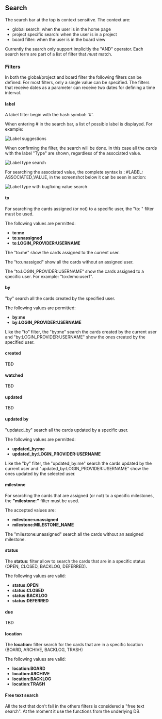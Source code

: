 ## Search

The search bar at the top is context sensitive. The context are:

 - global search: when the user is in the home page
 - project specific search: when the user is in a project
 - board filter: when the user is in the board view
 
Currently the search only support implicitly the "AND" operator. Each search term are
part of a list of filter that *must* match.


### Filters

In both the global/project and board filter the following filters can be defined. For most filters, only a single value can be specified. The filters that receive dates as a parameter can receive two dates for defining a time interval.

#### label

A label filter begin with the hash symbol: '#'.

When entering # in the search bar, a list of possible label is displayed. For example:

<img class="pure-img" src="{{relativeRootPath}}/images/en/c04_search_autocomplete_label_suggestion.png" alt="Label suggestions">


When confirming the filter, the search will be done. In this case all the cards with the label "Type" are shown, regardless of the associated value.

<img class="pure-img" src="{{relativeRootPath}}/images/en/c04_search_autocomplete_label_type.png" alt="Label type search">


For searching the associated value, the complete syntax is : #LABEL: ASSOCIATED_VALUE, in the screenshot below it can be seen in action:

<img class="pure-img" src="{{relativeRootPath}}/images/en/c04_search_autocomplete_label_type_bugfixing.png" alt="Label type with bugfixing value search">

#### to

For searching the cards assigned (or not) to a specific user, the "to: " filter must be used.

The following values are permitted:

 - **to:me**
 - **to:unassigned**
 - **to:LOGIN_PROVIDER:USERNAME**
 
The "to:me" show the cards assigned to the current user.

The "to:unassiged" show all the cards without an assigned user.

The "to:LOGIN_PROVIDER:USERNAME" show the cards assigned to a specific user. For example: "to:demo:user1".

#### by

"by" search all the cards created by the specified user.

The following values are permitted:

 - **by:me**
 - **by:LOGIN_PROVIDER:USERNAME**

Like the "to" filter, the "by:me" search the cards created by the current user and "by:LOGIN_PROVIDER:USERNAME" show the ones created by the specified user.

#### created

TBD

#### watched

TBD

#### updated

TBD

#### updated by

"updated_by" search all the cards updated by a specific user.

The following values are permitted:

 - **updated_by:me**
 - **updated_by:LOGIN_PROVIDER:USERNAME**

Like the "by" filter, the "updated_by:me" search the cards updated by the current user and "updated_by:LOGIN_PROVIDER:USERNAME" show the ones updated by the selected user.

#### milestone

For searching the cards that are assigned (or not) to a specific milestones, the **"milestone:"** filter must be used.

The accepted values are:

 - **milestone:unassigned**
 - **milestone:MILESTONE_NAME**

The "milestone:unassigned" search all the cards without an assigned milestone.

#### status

The **status:** filter allow to search the cards that are in a specific status (OPEN, CLOSED, BACKLOG, DEFERRED).

The following values are valid:

 - **status:OPEN**
 - **status:CLOSED**
 - **status:BACKLOG**
 - **status:DEFERRED** 

#### due

TBD

#### location

The **location:** filter search for the cards that are in a specific location (BOARD, ARCHIVE, BACKLOG, TRASH)

The following values are valid:

 - **location:BOARD**
 - **location:ARCHIVE**
 - **location:BACKLOG**
 - **location:TRASH** 

#### Free text search

All the text that don't fall in the others filters is considered a "free text search". At the moment it use the functions from the underlying DB. 